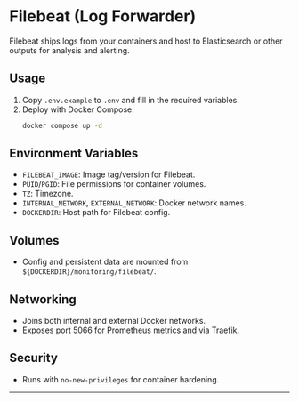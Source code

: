 # Filebeat (Log Forwarder)

Filebeat ships logs from your containers and host to Elasticsearch or other outputs for analysis and alerting.

## Usage
1. Copy `.env.example` to `.env` and fill in the required variables.
2. Deploy with Docker Compose:
   ```sh
   docker compose up -d
   ```

## Environment Variables
- `FILEBEAT_IMAGE`: Image tag/version for Filebeat.
- `PUID`/`PGID`: File permissions for container volumes.
- `TZ`: Timezone.
- `INTERNAL_NETWORK`, `EXTERNAL_NETWORK`: Docker network names.
- `DOCKERDIR`: Host path for Filebeat config.

## Volumes
- Config and persistent data are mounted from `${DOCKERDIR}/monitoring/filebeat/`.

## Networking
- Joins both internal and external Docker networks.
- Exposes port 5066 for Prometheus metrics and via Traefik.

## Security
- Runs with `no-new-privileges` for container hardening.

---
